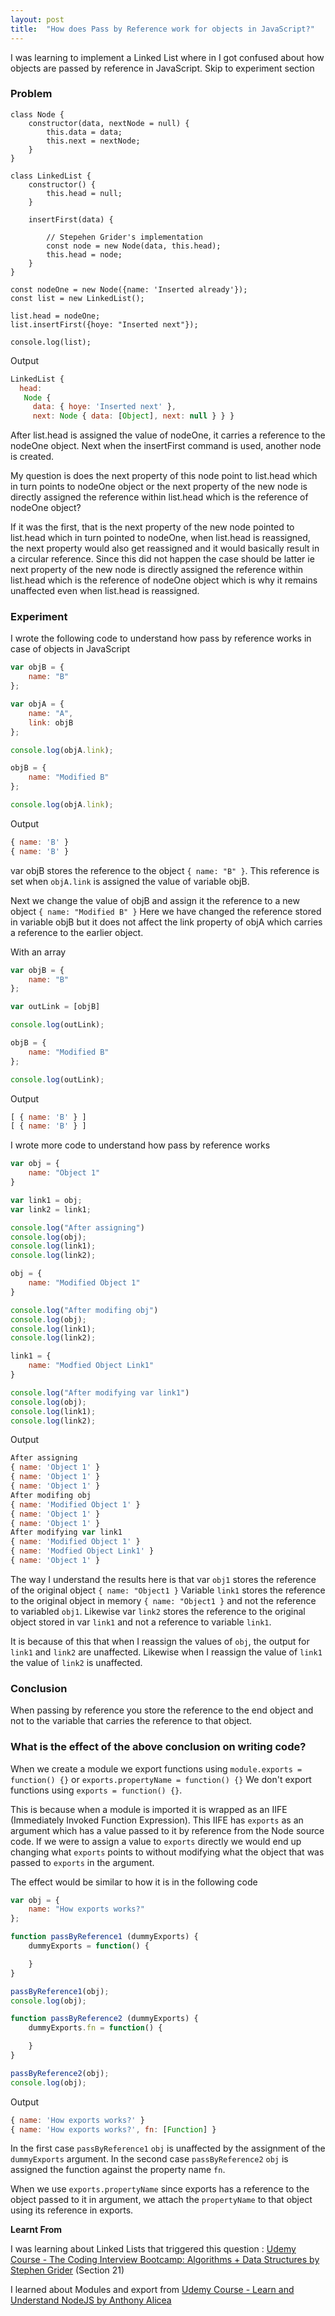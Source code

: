 ```yaml
---
layout: post
title:  "How does Pass by Reference work for objects in JavaScript?"
---
```


I was learning to implement a Linked List where in I got confused about how objects are passed by reference in JavaScript. Skip to experiment section 

### Problem

```
class Node {
    constructor(data, nextNode = null) {
        this.data = data;
        this.next = nextNode;
    }
}

class LinkedList {
    constructor() {
        this.head = null;
    }

    insertFirst(data) {

        // Stepehen Grider's implementation
        const node = new Node(data, this.head);
        this.head = node;
    }
}

const nodeOne = new Node({name: 'Inserted already'});
const list = new LinkedList();

list.head = nodeOne;
list.insertFirst({hoye: "Inserted next"});

console.log(list);
```

Output

```javascript
LinkedList {
  head:
   Node {
     data: { hoye: 'Inserted next' },
     next: Node { data: [Object], next: null } } }
```

After list.head is assigned the value of nodeOne, it carries a reference to the nodeOne object. Next when the insertFirst command is used, another node is created.

My question is does the next property of this node point to list.head which in turn points to nodeOne object or the next property of the new node is directly assigned the reference within list.head which is the reference of nodeOne object?

If it was the first, that is the next property of the new node pointed to list.head which in turn pointed to nodeOne, when list.head is reassigned, the next property would also get reassigned and it would basically result in a circular reference. Since this did not happen the case should be latter ie next property of the new node is directly assigned the reference within list.head which is the reference of nodeOne object which is why it remains unaffected even when list.head is reassigned.

### Experiment

I wrote the following code to understand how pass by reference works in case of objects in JavaScript

```javascript
var objB = {
    name: "B"
};

var objA = {
    name: "A",
    link: objB
};

console.log(objA.link);

objB = {
    name: "Modified B"
};

console.log(objA.link);
```

Output

```javascript
{ name: 'B' }
{ name: 'B' }
```

var objB stores the reference to the object ```{ name: "B" }```. This reference is set when ```objA.link``` is assigned the value of variable objB. 

Next we change the value of objB and assign it the reference to a new object ```{ name: "Modified B" }``` Here we have changed the reference stored in variable objB but it does not affect the link property of objA which carries a reference to the earlier object.

With an array

```javascript
var objB = {
    name: "B"
};

var outLink = [objB]

console.log(outLink);

objB = {
    name: "Modified B"
};

console.log(outLink);
```

Output

```javascript
[ { name: 'B' } ]
[ { name: 'B' } ]
```

I wrote more code to understand how pass by reference works 

```javascript
var obj = {
    name: "Object 1"
}

var link1 = obj;
var link2 = link1;

console.log("After assigning")
console.log(obj);
console.log(link1);
console.log(link2);

obj = {
    name: "Modified Object 1"
}

console.log("After modifing obj")
console.log(obj);
console.log(link1);
console.log(link2);

link1 = {
    name: "Modfied Object Link1"
}

console.log("After modifying var link1")
console.log(obj);
console.log(link1);
console.log(link2);
```

Output

```javascript
After assigning
{ name: 'Object 1' }
{ name: 'Object 1' }
{ name: 'Object 1' }
After modifing obj
{ name: 'Modified Object 1' }
{ name: 'Object 1' }
{ name: 'Object 1' }
After modifying var link1
{ name: 'Modified Object 1' }
{ name: 'Modfied Object Link1' }
{ name: 'Object 1' }
```

The way I understand the results here is that  var ```obj1``` stores the reference of the original object ```{ name: "Object1 }``` Variable ```link1``` stores the reference to the original object in memory  ```{ name: "Object1 }``` and not the reference to variabled ```obj1```. Likewise var ```link2``` stores the reference to the original object stored in var ```link1``` and not a reference to variable ```link1```.

It is because of this that when I reassign the values of ```obj```, the output for ```link1``` and ```link2``` are unaffected. Likewise when I reassign the value of ```link1``` the value of ```link2``` is unaffected.

### Conclusion 
When passing by reference you store the reference to the end object and not to the variable that carries the reference to that object.

### What is the effect of the above conclusion on writing code?

When we create a module we export functions using ```module.exports = function() {}``` or ```exports.propertyName = function() {}``` We don't export functions using ```exports = function() {}```. 

This is because when a module is imported it is wrapped as an IIFE (Immediately Invoked Function Expression). This IIFE has ```exports``` as an argument which has a value passed to it by reference from the Node source code. If we were to assign a value to ```exports``` directly we would end up changing what ```exports``` points to without modifying what the object that was passed to ```exports``` in the argument. 

The effect would be similar to how it is in the following code

```javascript
var obj = {
    name: "How exports works?"
};

function passByReference1 (dummyExports) {
    dummyExports = function() {

    } 
}

passByReference1(obj);
console.log(obj);

function passByReference2 (dummyExports) {
    dummyExports.fn = function() {

    }
}

passByReference2(obj);
console.log(obj);
```

Output

```javascript
{ name: 'How exports works?' }
{ name: 'How exports works?', fn: [Function] }
```

In the first case ```passByReference1``` ```obj``` is unaffected by the assignment of the ```dummyExports``` argument. In the second case ```passByReference2``` ```obj``` is assigned the function against the property name ```fn```.

When we use ```exports.propertyName``` since exports has a reference to the object passed to it in argument, we attach the ```propertyName``` to that object using its reference in exports. 

__Learnt From__

I was learning about Linked Lists that triggered this question : [Udemy Course - The Coding Interview Bootcamp: Algorithms + Data Structures by Stephen Grider](https://www.udemy.com/coding-interview-bootcamp-algorithms-and-data-structure/) (Section 21)

I learned about Modules and export from [Udemy Course - Learn and Understand NodeJS by Anthony Alicea](https://www.udemy.com/understand-nodejs/)